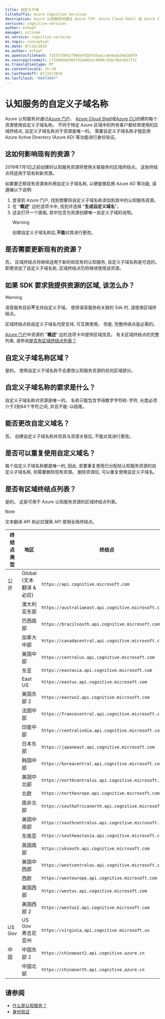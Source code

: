 ```yaml
---
title: 自定义子域
titleSuffix: Azure Cognitive Services
description: Azure 认知服务对通过 Azure 门户、Azure Cloud Shell 或 Azure CLI 创建的每个资源使用自定义子域名称。 不同于特定 Azure 区域中的所有客户都经常使用的区域终结点, 自定义子域名称对于资源是唯一的。 需要自定义子域名称才能启用 Azure Active Directory (Azure AD) 等功能进行身份验证。
services: cognitive-services
author: erhopf
manager: nitinme
ms.service: cognitive-services
ms.topic: conceptual
ms.date: 07/24/2019
ms.author: erhopf
ms.openlocfilehash: 7153735052f96bef65bf3daaccde4eab3e61b0f9
ms.sourcegitcommit: c72ddb56b5657b2adeb3c4608c3d4c56e3421f2c
ms.translationtype: MT
ms.contentlocale: zh-CN
ms.lasthandoff: 07/24/2019
ms.locfileid: "68473047"
---
```

# <a name="custom-subdomain-names-for-cognitive-services"></a>认知服务的自定义子域名称

Azure 认知服务对通过[Azure 门户](https://portal.azure.com)、 [Azure Cloud Shell](https://azure.microsoft.com/features/cloud-shell/)或[Azure CLI](https://docs.microsoft.com/cli/azure/install-azure-cli)创建的每个资源使用自定义子域名称。 不同于特定 Azure 区域中的所有客户都经常使用的区域终结点, 自定义子域名称对于资源是唯一的。 需要自定义子域名称才能启用 Azure Active Directory (Azure AD) 等功能进行身份验证。

## <a name="how-does-this-impact-existing-resources"></a>这如何影响现有的资源？

2019年7月1日之前创建的认知服务资源将使用关联服务的区域终结点。 这些终结点将适用于现有和新资源。

如果要迁移现有资源来利用自定义子域名称, 以便能够启用 Azure AD 等功能, 请遵循以下说明:

1. 登录到 Azure 门户, 找到想要将自定义子域名称添加到其中的认知服务资源。
2. 在 "**概述**" 边栏选项卡中, 找到并选择 "**生成自定义域名**"。
3. 这会打开一个面板, 其中包含为资源创建唯一自定义子域的说明。
   > [!WARNING]
   > 创建自定义子域名称后,**不能**对其进行更改。

## <a name="do-i-need-to-update-my-existing-resources"></a>是否需要更新现有的资源？

否。 区域终结点将继续适用于新的和现有的认知服务, 自定义子域名称是可选的。 即使添加了自定义子域名称, 区域终结点仍将继续使用该资源。

## <a name="what-if-an-sdk-asks-me-for-the-region-for-a-resource"></a>如果 SDK 要求我提供资源的区域, 该怎么办？

> [!WARNING]
> 语音服务目前**不**支持自定义子域。 使用语音服务和关联的 Sdk 时, 请使用区域终结点。

区域终结点和自定义子域名均受支持, 可互换使用。 但是, 完整终结点是必需的。

[Azure 门户](https://portal.azure.com)中资源的 "**概述**" 边栏选项卡中提供区域信息。 有关区域终结点的完整列表, 请参阅[是否有区域终结点列表？](#is-there-a-list-of-regional-endpoints)

## <a name="are-custom-subdomain-names-regional"></a>自定义子域名称区域？

是的。 使用自定义子域名称不会更改认知服务资源的任何区域部分。

## <a name="what-are-the-requirements-for-a-custom-subdomain-name"></a>自定义子域名称的要求是什么？

自定义子域名称对资源是唯一的。 名称只能包含字母数字字符和`-`字符, 长度必须介于2到64个字符之间, 并且不能`-`以结尾。

## <a name="can-i-change-a-custom-domain-name"></a>能否更改自定义域名？

否。 创建自定义子域名称并将其与资源关联后, 不能对其进行更改。

## <a name="can-i-reuse-a-custom-domain-name"></a>是否可以重复使用自定义域名？

每个自定义子域名称都是唯一的, 因此, 若要重复使用已分配给认知服务资源的自定义子域名称, 则需要删除现有资源。 删除资源后, 可以重复使用自定义子域名。

## <a name="is-there-a-list-of-regional-endpoints"></a>是否有区域终结点列表？

是的。 这是可用于 Azure 认知服务资源的区域终结点列表。

> [!NOTE]
> 文本翻译 API 和必应搜索 API 使用全局终结点。

| 终结点类型 | 地区 | 终结点 |
|---------------|--------|----------|
| 公开 | Global (文本翻译 & 必应) | `https://api.cognitive.microsoft.com` |
| | 澳大利亚东部 | `https://australiaeast.api.cognitive.microsoft.com` |
| | 巴西南部 | `https://brazilsouth.api.cognitive.microsoft.com` |
| | 加拿大中部 | `https://canadacentral.api.cognitive.microsoft.com` |
| | 美国中部 | `https://centralus.api.cognitive.microsoft.com` |
| | 东亚 | `https://eastasia.api.cognitive.microsoft.com` |
| | East US | `https://eastus.api.cognitive.microsoft.com` |
| | 美国东部 2 | `https://eastus2.api.cognitive.microsoft.com` |
| | 法国中部 | `https://francecentral.api.cognitive.microsoft.com` |
| | 印度中部 | `https://centralindia.api.cognitive.microsoft.com` |
| | 日本东部 | `https://japaneast.api.cognitive.microsoft.com` |
| | 韩国中部 | `https://koreacentral.api.cognitive.microsoft.com` |
| | 美国中北部 | `https://northcentralus.api.cognitive.microsoft.com` |
| | 北欧 | `https://northeurope.api.cognitive.microsoft.com` |
| | 南非北部 | `https://southafricanorth.api.cognitive.microsoft.com` |
| | 美国中南部 | `https://southcentralus.api.cognitive.microsoft.com` |
| | 东南亚 | `https://southeastasia.api.cognitive.microsoft.com` |
| | 英国南部 | `https://uksouth.api.cognitive.microsoft.com` |
| | 美国中西部 | `https://westcentralus.api.cognitive.microsoft.com` |
| | 西欧 | `https://westeurope.api.cognitive.microsoft.com` |
| | 美国西部 | `https://westus.api.cognitive.microsoft.com` |
| | 美国西部 2 | `https://westus2.api.cognitive.microsoft.com` |
| US Gov | US Gov 弗吉尼亚州 | `https://virginia.api.cognitive.microsoft.us` |
| 中国 | 中国东部 2 | `https://chinaeast2.api.cognitive.azure.cn` |
| | 中国北部 | `https://chinanorth.api.cognitive.azure.cn` |

## <a name="see-also"></a>请参阅

* [什么是认知服务？](Welcome.md)
* [身份验证](authentication.md)
